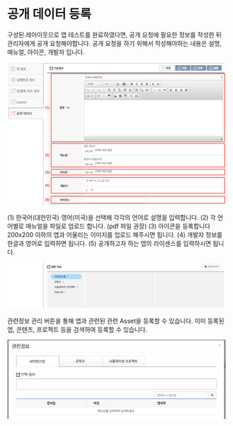 # 공개 데이터 등록

구성된 레아이웃으로 앱 테스트를 완료하였다면, 공개 요청에 필요한 정보를 작성한 뒤 관리자에게 공개 요청해야합니다. 공개 요청을 하기 위해서 작성해야하는 내용은 설명, 매뉴얼, 아이콘, 개발자 입니다.

![공개데이터 등록](../asset/image/08/image11.png)

(1) 한국어(대한민국) 영어(미국)을 선택해 각각의 언어로 설명을 입력합니다.
(2) 각 언어별로 매뉴얼을 파일로 업로드 합니다. (pdf 파일 권장)
(3) 아이콘을 등록합니다 200x200 이하의 앱과 어울리는 이미지를 업로드 해주시면 됩니다.
(4) 개발자 정보를 한글과 영어로 입력하면 됩니다.
(5) 공개하고자 하는 앱의 라이센스를 입력하시면 됩니다.

![관련정보 관리](../asset/image/08/image12.png)

관련정보 관리 버튼을 통해 앱과 관련된 관련 Asset을 등록할 수 있습니다. 이미 등록된 앱, 콘텐츠, 프로젝트 등을 검색하여 등록할 수 있습니다.

![관련정보 등록](../asset/image/08/image13.png)
